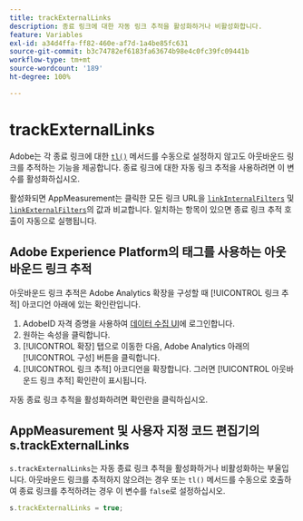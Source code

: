 ```yaml
---
title: trackExternalLinks
description: 종료 링크에 대한 자동 링크 추적을 활성화하거나 비활성화합니다.
feature: Variables
exl-id: a34d4ffa-ff82-460e-af7d-1a4be85fc631
source-git-commit: b3c74782ef6183fa63674b98e4c0fc39fc09441b
workflow-type: tm+mt
source-wordcount: '189'
ht-degree: 100%

---
```


# trackExternalLinks

Adobe는 각 종료 링크에 대한 [`tl()`](../functions/tl-method.md) 메서드를 수동으로 설정하지 않고도 아웃바운드 링크를 추적하는 기능을 제공합니다. 종료 링크에 대한 자동 링크 추적을 사용하려면 이 변수를 활성화하십시오.

활성화되면 AppMeasurement는 클릭한 모든 링크 URL을 [`linkInternalFilters`](linkinternalfilters.md) 및 [`linkExternalFilters`](linkexternalfilters.md)의 값과 비교합니다. 일치하는 항목이 있으면 종료 링크 추적 호출이 자동으로 실행됩니다.

## Adobe Experience Platform의 태그를 사용하는 아웃바운드 링크 추적

아웃바운드 링크 추적은 Adobe Analytics 확장을 구성할 때 [!UICONTROL 링크 추적] 아코디언 아래에 있는 확인란입니다.

1. AdobeID 자격 증명을 사용하여 [데이터 수집 UI](https://experience.adobe.com/data-collection)에 로그인합니다.
2. 원하는 속성을 클릭합니다.
3. [!UICONTROL 확장] 탭으로 이동한 다음, Adobe Analytics 아래의 [!UICONTROL 구성] 버튼을 클릭합니다.
4. [!UICONTROL 링크 추적] 아코디언을 확장합니다. 그러면 [!UICONTROL 아웃바운드 링크 추적] 확인란이 표시됩니다.

자동 종료 링크 추적을 활성화하려면 확인란을 클릭하십시오.

## AppMeasurement 및 사용자 지정 코드 편집기의 s.trackExternalLinks

`s.trackExternalLinks`는 자동 종료 링크 추적을 활성화하거나 비활성화하는 부울입니다. 아웃바운드 링크를 추적하지 않으려는 경우 또는 `tl()` 메서드를 수동으로 호출하여 종료 링크를 추적하려는 경우 이 변수를 `false`로 설정하십시오.

```js
s.trackExternalLinks = true;
```
